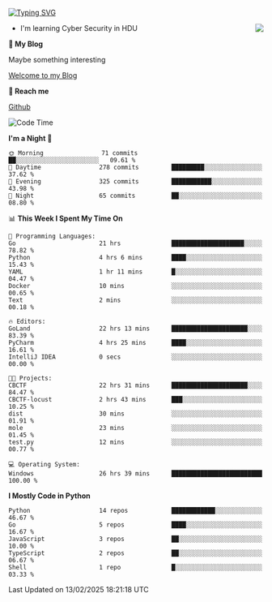 [![Typing SVG](https://readme-typing-svg.herokuapp.com?font=Fira+Code&pause=1000&random=false&width=450&height=60&lines=Hello+%F0%9F%91%8B%F0%9F%8F%BB;I'm+JBNRZ)](https://git.io/typing-svg)

<a href="#">
  <img align="right" src="https://github-readme-stats.vercel.app/api?username=JBNRZ&show_icons=true&bg_color=15,f2f7fd,E0EAFC" />
</a>

- I'm learning Cyber Security in HDU

 **🌱 My Blog**

Maybe something interesting

[Welcome to my Blog](https://jbnrz.com.cn/)

 **💬 Reach me** 

[Github](https://github.com/JBNRZ)


<!--START_SECTION:waka-->
![Code Time](http://img.shields.io/badge/Code%20Time-969%20hrs%2046%20mins-blue)

**I'm a Night 🦉** 

```text
🌞 Morning                71 commits          ██░░░░░░░░░░░░░░░░░░░░░░░   09.61 % 
🌆 Daytime                278 commits         █████████░░░░░░░░░░░░░░░░   37.62 % 
🌃 Evening                325 commits         ███████████░░░░░░░░░░░░░░   43.98 % 
🌙 Night                  65 commits          ██░░░░░░░░░░░░░░░░░░░░░░░   08.80 % 
```


📊 **This Week I Spent My Time On** 

```text
💬 Programming Languages: 
Go                       21 hrs              ████████████████████░░░░░   78.82 % 
Python                   4 hrs 6 mins        ████░░░░░░░░░░░░░░░░░░░░░   15.43 % 
YAML                     1 hr 11 mins        █░░░░░░░░░░░░░░░░░░░░░░░░   04.47 % 
Docker                   10 mins             ░░░░░░░░░░░░░░░░░░░░░░░░░   00.65 % 
Text                     2 mins              ░░░░░░░░░░░░░░░░░░░░░░░░░   00.18 % 

🔥 Editors: 
GoLand                   22 hrs 13 mins      █████████████████████░░░░   83.39 % 
PyCharm                  4 hrs 25 mins       ████░░░░░░░░░░░░░░░░░░░░░   16.61 % 
IntelliJ IDEA            0 secs              ░░░░░░░░░░░░░░░░░░░░░░░░░   00.00 % 

🐱‍💻 Projects: 
CBCTF                    22 hrs 31 mins      █████████████████████░░░░   84.47 % 
CBCTF-locust             2 hrs 43 mins       ███░░░░░░░░░░░░░░░░░░░░░░   10.25 % 
dist                     30 mins             ░░░░░░░░░░░░░░░░░░░░░░░░░   01.91 % 
mole                     23 mins             ░░░░░░░░░░░░░░░░░░░░░░░░░   01.45 % 
test.py                  12 mins             ░░░░░░░░░░░░░░░░░░░░░░░░░   00.77 % 

💻 Operating System: 
Windows                  26 hrs 39 mins      █████████████████████████   100.00 % 
```

**I Mostly Code in Python** 

```text
Python                   14 repos            ████████████░░░░░░░░░░░░░   46.67 % 
Go                       5 repos             ████░░░░░░░░░░░░░░░░░░░░░   16.67 % 
JavaScript               3 repos             ██░░░░░░░░░░░░░░░░░░░░░░░   10.00 % 
TypeScript               2 repos             ██░░░░░░░░░░░░░░░░░░░░░░░   06.67 % 
Shell                    1 repo              █░░░░░░░░░░░░░░░░░░░░░░░░   03.33 % 
```




 Last Updated on 13/02/2025 18:21:18 UTC
<!--END_SECTION:waka-->
